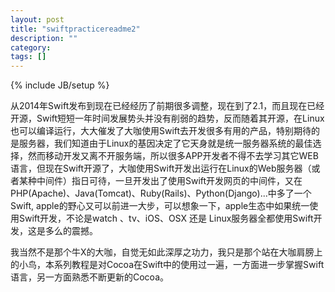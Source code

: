 ```yaml
---
layout: post
title: "swiftpracticereadme2"
description: ""
category: 
tags: []
---
```

{% include JB/setup %}

从2014年Swift发布到现在已经经历了前期很多调整，现在到了2.1，而且现在已经开源，Swift短短一年时间发展势头并没有削弱的趋势，反而随着其开源，在Linux也可以编译运行，大大催发了大咖使用Swift去开发很多有用的产品，特别期待的是服务器，我们知道由于Linux的基因决定了它天身就是统一服务器系统的最佳选择，然而移动开发又离不开服务端，所以很多APP开发者不得不去学习其它WEB语言，但现在Swift开源了，大咖使用Swift开发出运行在Linux的Web服务器（或者某种中间件）指日可待，一旦开发出了使用Swift开发网页的中间件，又在PHP(Apache)、Java(Tomcat)、Ruby(Rails)、Python(Django)...中多了一个Swift, apple的野心又可以前进一大步，可以想象一下，apple生态中如果统一使用Swift开发，不论是watch 、tv、iOS、OSX 还是 Linux服务器全都使用Swift开发，这是多么的震撼。

我当然不是那个牛X的大咖，自觉无如此深厚之功力，我只是那个站在大咖肩膀上的小鸟，本系列教程是对Cocoa在Swift中的使用过一遍，一方面进一步掌握Swift语言，另一方面熟悉不断更新的Cocoa。
